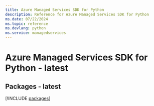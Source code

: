 ```yaml
---
title: Azure Managed Services SDK for Python
description: Reference for Azure Managed Services SDK for Python
ms.date: 07/22/2024
ms.topic: reference
ms.devlang: python
ms.service: managedservices
---
```

# Azure Managed Services SDK for Python - latest
## Packages - latest
[!INCLUDE [packages](managed-services-index.md)]